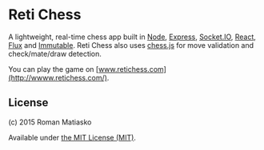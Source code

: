 Reti Chess
==========

A lightweight, real-time chess app built in [Node](http://nodejs.org/), [Express](http://expressjs.com/), [Socket.IO](http://socket.io/), [React](http://facebook.github.io/react/), [Flux](http://facebook.github.io/flux/) and [Immutable](http://facebook.github.io/immutable-js/). Reti Chess also uses [chess.js](https://github.com/jhlywa/chess.js) for move validation and check/mate/draw detection.

You can play the game on [www.retichess.com](http://wwww.retichess.com/).

License
-------

(c) 2015 Roman Matiasko

Available under [the MIT License (MIT)](http://opensource.org/licenses/MIT).
